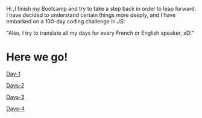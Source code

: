 Hi ,I finish my Bootcamp and try to take a step back in order to leap forward.
I have decided to understand certain things more deeply, and I have embarked on a 100-day coding challenge in JS! 

"Also, I try to translate all my days for every French or English speaker, xD!"

# Here we go!

[Day-1](day1.md)

[Days-2](days2.md)

[Days-3](days3.md)

[Days-4](days4.md)
